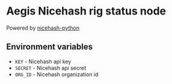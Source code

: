 # Aegis Nicehash rig status node

Powered by [nicehash-python](https://github.com/skeetzo/nicehash-python)

## Environment variables
* `KEY` - Nicehash api key
* `SECRET` - Nicehash api secret
* `ORG_ID` - Nicehash organization id
